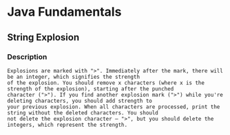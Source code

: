 # Java Fundamentals

## String Explosion

### Description
    Explosions are marked with ">". Immediately after the mark, there will be an integer, which signifies the strength
    of the explosion. You should remove x characters (where x is the strength of the explosion), starting after the punched
    character (">"). If you find another explosion mark (">") while you're deleting characters, you should add strength to 
    your previous explosion. When all characters are processed, print the string without the deleted characters. You should
    not delete the explosion character – ">", but you should delete the integers, which represent the strength.